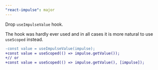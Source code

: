 ```yaml
---
"react-impulse": major
---
```


Drop `useImpulseValue` hook.

The hook was hardly ever used and in all cases it is more natural to use `useScoped` instead.

```diff
-const value = useImpulseValue(impulse);
+const value = useScoped(() => impulse.getValue());
+// or
+const value = useScoped(() => impulse.getValue(), [impulse]);
```
